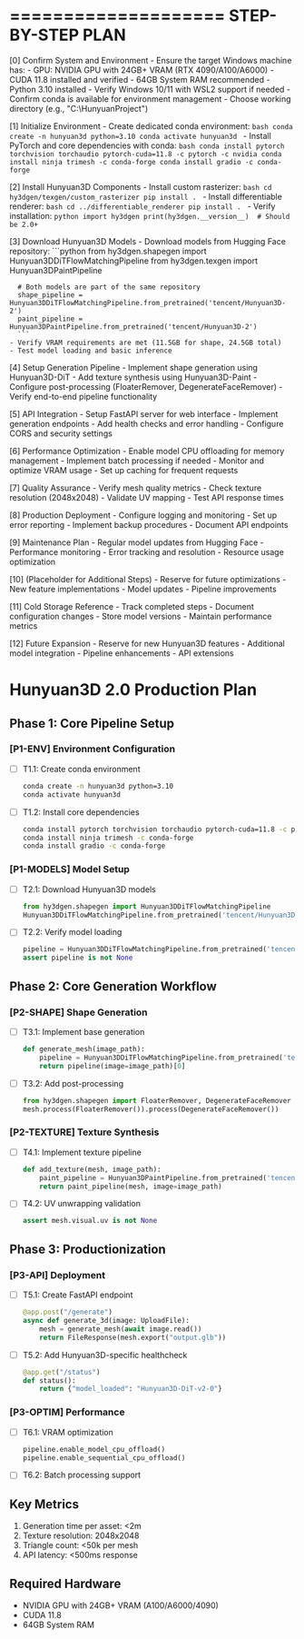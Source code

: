 ====================
STEP-BY-STEP PLAN
====================

[0] Confirm System and Environment
    - Ensure the target Windows machine has:
      - GPU: NVIDIA GPU with 24GB+ VRAM (RTX 4090/A100/A6000)
      - CUDA 11.8 installed and verified
      - 64GB System RAM recommended
      - Python 3.10 installed
    - Verify Windows 10/11 with WSL2 support if needed
    - Confirm conda is available for environment management
    - Choose working directory (e.g., "C:\HunyuanProject")

[1] Initialize Environment
    - Create dedicated conda environment:
      ```bash
      conda create -n hunyuan3d python=3.10
      conda activate hunyuan3d
      ```
    - Install PyTorch and core dependencies with conda:
      ```bash
      conda install pytorch torchvision torchaudio pytorch-cuda=11.8 -c pytorch -c nvidia
      conda install ninja trimesh -c conda-forge
      conda install gradio -c conda-forge
      ```

[2] Install Hunyuan3D Components
    - Install custom rasterizer:
      ```bash
      cd hy3dgen/texgen/custom_rasterizer
      pip install .
      ```
    - Install differentiable renderer:
      ```bash
      cd ../differentiable_renderer
      pip install .
      ```
    - Verify installation:
      ```python
      import hy3dgen
      print(hy3dgen.__version__)  # Should be 2.0+
      ```

[3] Download Hunyuan3D Models
    - Download models from Hugging Face repository:
      ```python
      from hy3dgen.shapegen import Hunyuan3DDiTFlowMatchingPipeline
      from hy3dgen.texgen import Hunyuan3DPaintPipeline
      
      # Both models are part of the same repository
      shape_pipeline = Hunyuan3DDiTFlowMatchingPipeline.from_pretrained('tencent/Hunyuan3D-2')
      paint_pipeline = Hunyuan3DPaintPipeline.from_pretrained('tencent/Hunyuan3D-2')
      ```
    - Verify VRAM requirements are met (11.5GB for shape, 24.5GB total)
    - Test model loading and basic inference

[4] Setup Generation Pipeline
    - Implement shape generation using Hunyuan3D-DiT
    - Add texture synthesis using Hunyuan3D-Paint
    - Configure post-processing (FloaterRemover, DegenerateFaceRemover)
    - Verify end-to-end pipeline functionality

[5] API Integration
    - Setup FastAPI server for web interface
    - Implement generation endpoints
    - Add health checks and error handling
    - Configure CORS and security settings

[6] Performance Optimization
    - Enable model CPU offloading for memory management
    - Implement batch processing if needed
    - Monitor and optimize VRAM usage
    - Set up caching for frequent requests

[7] Quality Assurance
    - Verify mesh quality metrics
    - Check texture resolution (2048x2048)
    - Validate UV mapping
    - Test API response times

[8] Production Deployment
    - Configure logging and monitoring
    - Set up error reporting
    - Implement backup procedures
    - Document API endpoints

[9] Maintenance Plan
    - Regular model updates from Hugging Face
    - Performance monitoring
    - Error tracking and resolution
    - Resource usage optimization

[10] (Placeholder for Additional Steps)
    - Reserve for future optimizations
    - New feature implementations
    - Model updates
    - Pipeline improvements

[11] Cold Storage Reference
    - Track completed steps
    - Document configuration changes
    - Store model versions
    - Maintain performance metrics

[12] Future Expansion
    - Reserve for new Hunyuan3D features
    - Additional model integration
    - Pipeline enhancements
    - API extensions

# Hunyuan3D 2.0 Production Plan

## Phase 1: Core Pipeline Setup
### [P1-ENV] Environment Configuration
- [ ] T1.1: Create conda environment
  ```bash
  conda create -n hunyuan3d python=3.10
  conda activate hunyuan3d
  ```
- [ ] T1.2: Install core dependencies
  ```bash
  conda install pytorch torchvision torchaudio pytorch-cuda=11.8 -c pytorch -c nvidia
  conda install ninja trimesh -c conda-forge
  conda install gradio -c conda-forge
  ```

### [P1-MODELS] Model Setup
- [ ] T2.1: Download Hunyuan3D models
  ```python
  from hy3dgen.shapegen import Hunyuan3DDiTFlowMatchingPipeline
  Hunyuan3DDiTFlowMatchingPipeline.from_pretrained('tencent/Hunyuan3D-2')
  ```
- [ ] T2.2: Verify model loading
  ```python
  pipeline = Hunyuan3DDiTFlowMatchingPipeline.from_pretrained('tencent/Hunyuan3D-2')
  assert pipeline is not None
  ```

## Phase 2: Core Generation Workflow
### [P2-SHAPE] Shape Generation
- [ ] T3.1: Implement base generation
  ```python
  def generate_mesh(image_path):
      pipeline = Hunyuan3DDiTFlowMatchingPipeline.from_pretrained('tencent/Hunyuan3D-2')
      return pipeline(image=image_path)[0]
  ```
- [ ] T3.2: Add post-processing
  ```python
  from hy3dgen.shapegen import FloaterRemover, DegenerateFaceRemover
  mesh.process(FloaterRemover()).process(DegenerateFaceRemover())
  ```

### [P2-TEXTURE] Texture Synthesis
- [ ] T4.1: Implement texture pipeline
  ```python
  def add_texture(mesh, image_path):
      paint_pipeline = Hunyuan3DPaintPipeline.from_pretrained('tencent/Hunyuan3D-2')
      return paint_pipeline(mesh, image=image_path)
  ```
- [ ] T4.2: UV unwrapping validation
  ```python
  assert mesh.visual.uv is not None
  ```

## Phase 3: Productionization
### [P3-API] Deployment
- [ ] T5.1: Create FastAPI endpoint
  ```python
  @app.post("/generate")
  async def generate_3d(image: UploadFile):
      mesh = generate_mesh(await image.read())
      return FileResponse(mesh.export("output.glb"))
  ```
- [ ] T5.2: Add Hunyuan3D-specific healthcheck
  ```python
  @app.get("/status")
  def status():
      return {"model_loaded": "Hunyuan3D-DiT-v2-0"}
  ```

### [P3-OPTIM] Performance
- [ ] T6.1: VRAM optimization
  ```python
  pipeline.enable_model_cpu_offload()
  pipeline.enable_sequential_cpu_offload()
  ```
- [ ] T6.2: Batch processing support

## Key Metrics
1. Generation time per asset: <2m
2. Texture resolution: 2048x2048
3. Triangle count: <50k per mesh
4. API latency: <500ms response

## Required Hardware
- NVIDIA GPU with 24GB+ VRAM (A100/A6000/4090)
- CUDA 11.8
- 64GB System RAM
